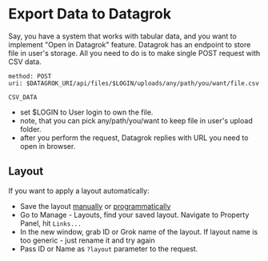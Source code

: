 <!-- TITLE: Export Data to Datagrok -->
<!-- SUBTITLE: -->

# Export Data to Datagrok

Say, you have a system that works with tabular data, and you want to implement "Open in Datagrok" feature.
Datagrok has an endpoint to store file in user's storage. All you need to do is to make single POST request with CSV data.

```http request
method: POST
uri: $DATAGROK_URI/api/files/$LOGIN/uploads/any/path/you/want/file.csv

CSV_DATA
```

- set $LOGIN to User login to own the file.
- note, that you can pick any/path/you/want to keep file in user's upload folder.
- after you perform the request, Datagrok replies with URL you need to open in browser.

## Layout

If you want to apply a layout automatically:

- Save the layout [manually](../overview/table-view.md) or [programmatically](../develop/how-to/layouts.md)
- Go to Manage - Layouts, find your saved layout. Navigate to Property Panel, hit `Links...`
- In the new window, grab ID or Grok name of the layout. If layout name is too generic - just rename it and try again
- Pass ID or Name as `?layout` parameter to the request.
